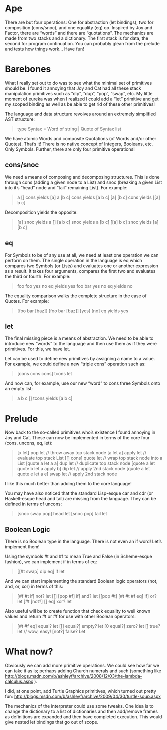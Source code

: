 # Ape #

There are but four operations: One for abstraction (let bindings), two for composition (cons/snoc), and one equality (eq) op. Inspired by Joy and Factor, there are “words” and there are “quotations”. The mechanics are made from two stacks and a dictionary. The first stack is for data, the second for program continuation. You can probably glean from the prelude and tests how things work... Have fun!

# Barebones #

What I really set out to do was to see what the minimal set of primitives should be. I found it annoying that Joy and Cat had all these stack manipulation primitives such as “dip”, “dup”, “pop”, “swap”, etc. My little moment of eureka was when I realized I could add a “let” primitive and get my scoped binding as well as be able to get rid of these other primitives!

The language and data structure revolves around an extremely simplified AST structure:

> type Syntax = Word of string | Quote of Syntax list

We have atomic Words and composite Quotations (of Words and/or other Quotes). That’s it! There is no native concept of Integers, Booleans, etc.  Only Symbols. Further, there are only four primitive operations!

## cons/snoc ##

We need a means of composing and decomposing structures. This is done through cons (adding a given node to a List) and snoc (breaking a given List into it’s “head” node and “tail” remaining List). For example:

> a []      cons yields [a]
> a [b c]   cons yields [a b c]
> [a] [b c] cons yields [[a] b c]

Decomposition yields the opposite:

> [a]       snoc yields a []
> [a b c]   snoc yields a [b c]
> [[a] b c] snoc yields [a] [b c]

## eq ##

For Symbols to be of any use at all, we need at least one operation we can perform on them. The single operation in the language is eq which compares two Symbols (or Lists) and evaluates one or another expression as a result. It takes four arguments, compares the first two and evaluates the third or fourth. For example:

> foo foo yes no eq yields yes
> foo bar yes no eq yields no

The equality comparison walks the complete structure in the case of Quotes. For example:

> [foo bar [baz]] [foo bar [baz]] [yes] [no] eq yields yes

## let ##

The final missing piece is a means of abstraction. We need to be able to introduce new “words” to the language and then use them as if they were primitives. For this, we have let.

Let can be used to define new primitives by assigning a name to a value. For example, we could define a new “triple cons” operation such as:

> [cons cons cons] tcons let

And now can, for example, use our new “word” to cons three Symbols onto an empty list:

> a b c [] tcons yields [a b c]

# Prelude #

Now back to the so-called primitives who’s existence I found annoying in Joy and Cat. These can now be implemented in terms of the core four (cons, uncons, eq, let):

> [x let]                             pop   let // throw away top stack node
> [a let a]                           apply let // evaluate top stack List
> [[] cons]                           quote let // wrap top stack node into a List
> [quote a let a a]                   dup   let // duplicate top stack node
> [quote a let quote b let a apply b] dip   let // apply 2nd stack node
> [quote a let quote e let a e]       swap  let // apply 2nd stack node

I like this much better than adding them to the core language!

You may have also noticed that the standard Lisp-esque car and cdr (or Haskell-esque head and tail) are missing from the language. They can be defined in terms of uncons:

> [snoc swap pop] head let
> [snoc pop]      tail let

## Boolean Logic ##

There is no Boolean type in the language. There is not even an if word! Let’s implement them!

Using the symbols #t and #f to mean True and False (in Scheme-esque fashion), we can implement if in terms of eq:

> [[#t swap] dip eq] if let

And we can start implementing the standard Boolean logic operators (not, and, or, xor) in terms of this:

> [#f #t if]                  not? let
> [[] [pop #f] if]            and? let
> [[pop #t] [#t #t #f eq] if] or?  let
> [#t [not?] [] eq]           xor? let

Also useful will be to create function that check equality to well known values and return #t or #f for use with other Boolean operators:

> [#t #f eq]  equal? let
> [[] equal?] empty? let
> [0 equal?]  zero?  let
> []          true?  let // wow, easy!
> [not?]      false? Let

# What now? #

Obviously we can add more primitive operations. We could see how far we can take it as is; perhaps adding Church numerals and such (something like http://blogs.msdn.com/b/ashleyf/archive/2008/12/03/the-lambda-calculus.aspx ).

I did, at one point, add Turtle Graphics primitives, which turned out pretty fun: http://blogs.msdn.com/b/ashleyf/archive/2009/04/30/turtle-soup.aspx

The mechanics of the interpreter could use some tweaks. One idea is to change the dictionary to a list of dictionaries and then add/remove frames as definitions are expanded and then have completed execution. This would give nested let bindings that go out of scope.
